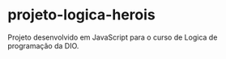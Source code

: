 # projeto-logica-herois
Projeto desenvolvido em JavaScript para o curso de Logica de programação da DIO.
